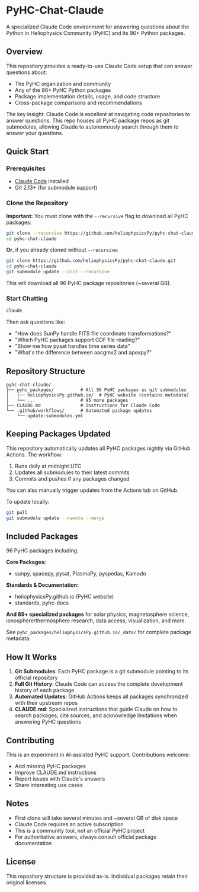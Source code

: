 # PyHC-Chat-Claude

A specialized Claude Code environment for answering questions about the Python in Heliophysics Community (PyHC) and its 96+ Python packages.

## Overview

This repository provides a ready-to-use Claude Code setup that can answer questions about:
- The PyHC organization and community
- Any of the 96+ PyHC Python packages
- Package implementation details, usage, and code structure
- Cross-package comparisons and recommendations

The key insight: Claude Code is excellent at navigating code repositories to answer questions. This repo houses all PyHC package repos as git submodules, allowing Claude to autonomously search through them to answer your questions.

## Quick Start

### Prerequisites
- [Claude Code](https://claude.ai/code) installed
- Git 2.13+ (for submodule support)

### Clone the Repository

**Important:** You must clone with the `--recursive` flag to download all PyHC packages:

```bash
git clone --recursive https://github.com/heliophysicsPy/pyhc-chat-claude.git
cd pyhc-chat-claude
```

**Or**, if you already cloned without `--recursive`:

```bash
git clone https://github.com/heliophysicsPy/pyhc-chat-claude.git
cd pyhc-chat-claude
git submodule update --init --recursive
```

This will download all 96 PyHC package repositories (~several GB).

### Start Chatting

```bash
claude
```

Then ask questions like:
- "How does SunPy handle FITS file coordinate transformations?"
- "Which PyHC packages support CDF file reading?"
- "Show me how pysat handles time series data"
- "What's the difference between aacgmv2 and apexpy?"

## Repository Structure

```
pyhc-chat-claude/
├── pyhc_packages/          # All 96 PyHC packages as git submodules
│   ├── heliophysicsPy.github.io/  # PyHC website (contains metadata)
│   └── ...                 # 95 more packages
├── CLAUDE.md               # Instructions for Claude Code
└── .github/workflows/      # Automated package updates
    └── update-submodules.yml
```

## Keeping Packages Updated

This repository automatically updates all PyHC packages nightly via GitHub Actions. The workflow:
1. Runs daily at midnight UTC
2. Updates all submodules to their latest commits
3. Commits and pushes if any packages changed

You can also manually trigger updates from the Actions tab on GitHub.

To update locally:

```bash
git pull
git submodule update --remote --merge
```

## Included Packages

96 PyHC packages including:

**Core Packages:**
- sunpy, spacepy, pysat, PlasmaPy, pyspedas, Kamodo

**Standards & Documentation:**
- heliophysicsPy.github.io (PyHC website)
- standards, pyhc-docs

**And 89+ specialized packages** for solar physics, magnetosphere science, ionosphere/thermosphere research, data access, visualization, and more.

See `pyhc_packages/heliophysicsPy.github.io/_data/` for complete package metadata.

## How It Works

1. **Git Submodules**: Each PyHC package is a git submodule pointing to its official repository
2. **Full Git History**: Claude Code can access the complete development history of each package
3. **Automated Updates**: GitHub Actions keeps all packages synchronized with their upstream repos
4. **CLAUDE.md**: Specialized instructions that guide Claude on how to search packages, cite sources, and acknowledge limitations when answering PyHC questions

## Contributing

This is an experiment in AI-assisted PyHC support. Contributions welcome:
- Add missing PyHC packages
- Improve CLAUDE.md instructions
- Report issues with Claude's answers
- Share interesting use cases

## Notes

- First clone will take several minutes and ~several GB of disk space
- Claude Code requires an active subscription
- This is a community tool, not an official PyHC project
- For authoritative answers, always consult official package documentation

## License

This repository structure is provided as-is. Individual packages retain their original licenses.
